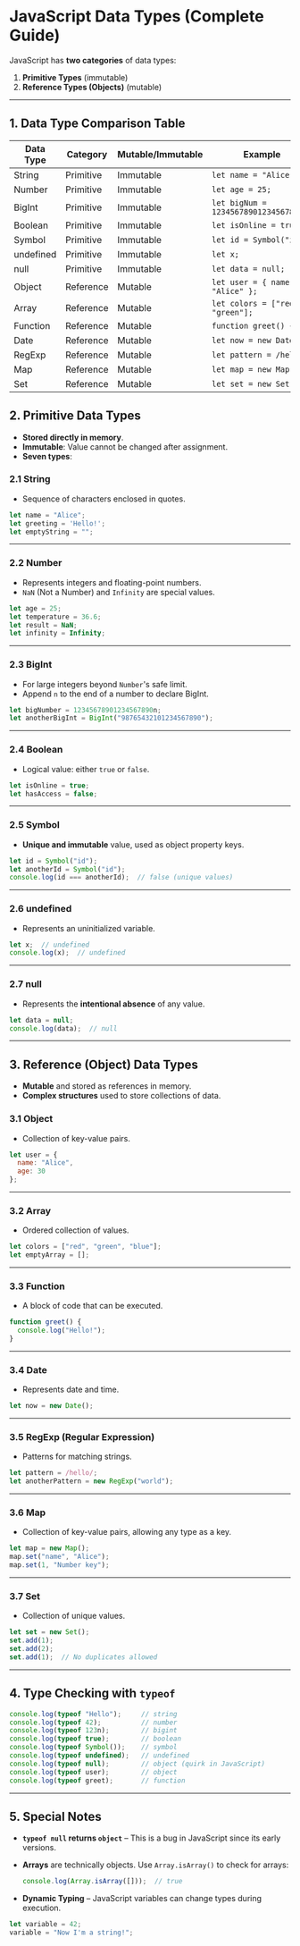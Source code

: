 # JavaScript Data Types (Complete Guide)

JavaScript has **two categories** of data types:

1.  **Primitive Types** (immutable)
2.  **Reference Types (Objects)** (mutable)

----------

## 1. Data Type Comparison Table

| Data Type | Category | Mutable/Immutable | Example | 
|--|--| --| --|
| String | Primitive |Immutable | `let name = "Alice";`| 
| Number | Primitive |Immutable | `let age = 25;`| 
| BigInt | Primitive |Immutable |`let bigNum = 12345678901234567890n;`| 
| Boolean | Primitive |Immutable |`let isOnline = true;`| 
| Symbol | Primitive |Immutable | `let id = Symbol("id");`| 
| undefined | Primitive |Immutable | `let x;`| 
| null | Primitive |Immutable | `let data = null;`| 
| Object | Reference |Mutable | `let user = { name: "Alice" };`| 
| Array | Reference |Mutable | `let colors = ["red", "green"];`| 
| Function | Reference |Mutable | `function greet() {}`| 
| Date | Reference |Mutable | `let now = new Date();`| 
| RegExp | Reference |Mutable | `let pattern = /hello/;`| 
| Map | Reference |Mutable | `let map = new Map();`| 
| Set | Reference |Mutable | `let set = new Set();`| 


## 2. Primitive Data Types

-   **Stored directly in memory**.
-   **Immutable**: Value cannot be changed after assignment.
-   **Seven types**:

### 2.1 String

-   Sequence of characters enclosed in quotes.

```javascript
let name = "Alice";
let greeting = 'Hello!';
let emptyString = "";

```

----------

### 2.2 Number

-   Represents integers and floating-point numbers.
-   `NaN` (Not a Number) and `Infinity` are special values.

```javascript
let age = 25;
let temperature = 36.6;
let result = NaN;
let infinity = Infinity;

```

----------

### 2.3 BigInt

-   For large integers beyond `Number`'s safe limit.
-   Append `n` to the end of a number to declare BigInt.

```javascript
let bigNumber = 12345678901234567890n;
let anotherBigInt = BigInt("98765432101234567890");

```

----------

### 2.4 Boolean

-   Logical value: either `true` or `false`.

```javascript
let isOnline = true;
let hasAccess = false;

```

----------

### 2.5 Symbol

-   **Unique and immutable** value, used as object property keys.

```javascript
let id = Symbol("id");
let anotherId = Symbol("id");
console.log(id === anotherId);  // false (unique values)

```

----------

### 2.6 undefined

-   Represents an uninitialized variable.

```javascript
let x;  // undefined
console.log(x);  // undefined

```

----------

### 2.7 null

-   Represents the **intentional absence** of any value.

```javascript
let data = null;
console.log(data);  // null

```

----------

## 3. Reference (Object) Data Types

-   **Mutable** and stored as references in memory.
-   **Complex structures** used to store collections of data.

### 3.1 Object

-   Collection of key-value pairs.

```javascript
let user = {
  name: "Alice",
  age: 30
};

```

----------

### 3.2 Array

-   Ordered collection of values.

```javascript
let colors = ["red", "green", "blue"];
let emptyArray = [];

```

----------

### 3.3 Function

-   A block of code that can be executed.

```javascript
function greet() {
  console.log("Hello!");
}

```

----------

### 3.4 Date

-   Represents date and time.

```javascript
let now = new Date();

```

----------

### 3.5 RegExp (Regular Expression)

-   Patterns for matching strings.

```javascript
let pattern = /hello/;
let anotherPattern = new RegExp("world");

```

----------

### 3.6 Map

-   Collection of key-value pairs, allowing any type as a key.

```javascript
let map = new Map();
map.set("name", "Alice");
map.set(1, "Number key");

```

----------

### 3.7 Set

-   Collection of unique values.

```javascript
let set = new Set();
set.add(1);
set.add(2);
set.add(1);  // No duplicates allowed

```

----------

## 4. Type Checking with `typeof`

```javascript
console.log(typeof "Hello");     // string
console.log(typeof 42);          // number
console.log(typeof 123n);        // bigint
console.log(typeof true);        // boolean
console.log(typeof Symbol());    // symbol
console.log(typeof undefined);   // undefined
console.log(typeof null);        // object (quirk in JavaScript)
console.log(typeof user);        // object
console.log(typeof greet);       // function

```

----------

## 5. Special Notes

-   **`typeof null` returns `object`** – This is a bug in JavaScript since its early versions.
-   **Arrays** are technically objects. Use `Array.isArray()` to check for arrays:
    
    ```javascript
    console.log(Array.isArray([]));  // true
    
    ```
    
-   **Dynamic Typing** – JavaScript variables can change types during execution.

```javascript
let variable = 42;
variable = "Now I'm a string!";

```
<!--stackedit_data:
eyJoaXN0b3J5IjpbLTc1MTU0NzA3LDg4NjAyMDY4MywyMDM1Mj
cyNzgzXX0=
-->